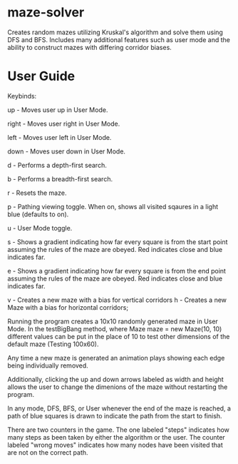 # maze-solver
Creates random mazes utilizing Kruskal's algorithm and solve them using DFS and BFS. Includes many additional features such as user mode and the ability to construct mazes with differing corridor biases.

# User Guide
Keybinds:

up - Moves user up in User Mode.

right - Moves user right in User Mode.

left - Moves user left in User Mode.

down - Moves user down in User Mode.

d - Performs a depth-first search.

b - Performs a breadth-first search.

r - Resets the maze.

p - Pathing viewing toggle. When on, shows all visited sqaures in a light blue (defaults to on).

u - User Mode toggle.

s - Shows a gradient indicating how far every square is from the start point assuming the rules of the maze are obeyed. Red indicates close and blue indicates far.

e - Shows a gradient indicating how far every square is from the end point assuming the rules of the maze are obeyed. Red indicates close and blue indicates far.

v - Creates a new maze with a bias for vertical corridors
h - Creates a new Maze with a bias for horizontal corridors;

Running the program creates a 10x10 randomly generated maze in User Mode.
In the testBigBang method, where
Maze maze = new Maze(10, 10) different values can be put in the place of 10 to test other dimensions of the default maze (Testing 100x60).

Any time a new maze is generated an animation plays showing each edge being individually removed.

Additionally, clicking the up and down arrows labeled as width and height allows the user to change the dimenions of the maze without restarting the program.

In any mode, DFS, BFS, or User whenever the end of the maze is reached, a path of blue squares is drawn to indicate the path from the start to finish.

There are two counters in the game. The one labeled "steps" indicates how many steps as been taken by either the algorithm or the user. The counter labeled "wrong moves" indicates how many nodes have been visited that are not on the correct path.
